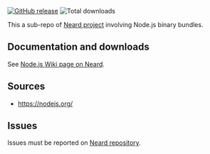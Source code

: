[![GitHub release](https://img.shields.io/github/release/crazy-max/neard-bin-nodejs.svg?style=flat-square)](https://github.com/crazy-max/neard-bin-nodejs/releases/latest)
![Total downloads](https://img.shields.io/github/downloads/crazy-max/neard-bin-nodejs/total.svg?style=flat-square)

This a sub-repo of [Neard project](https://github.com/crazy-max/neard) involving Node.js binary bundles.

## Documentation and downloads

See [Node.js Wiki page on Neard](https://github.com/crazy-max/neard/wiki/binNode.js).

## Sources

* https://nodejs.org/

## Issues

Issues must be reported on [Neard repository](https://github.com/crazy-max/neard/issues).
